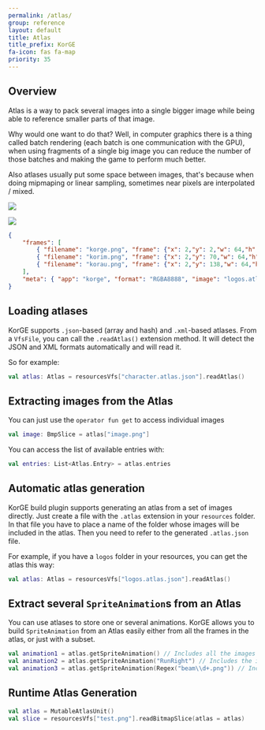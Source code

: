 ```yaml
---
permalink: /atlas/
group: reference
layout: default
title: Atlas
title_prefix: KorGE
fa-icon: fas fa-map
priority: 35
---
```


## Overview

Atlas is a way to pack several images into a single bigger image
while being able to reference smaller parts of that image.

Why would one want to do that? Well, in computer graphics there is
a thing called batch rendering (each batch is one communication with the GPU),
when using fragments of a single big image
you can reduce the number of those batches and making the game to perform much better.

Also atlases usually put some space between images, that's because when doing mipmaping
or linear sampling, sometimes near pixels are interpolated / mixed.

![](/i/atlas.avif)

![](/i/logos.atlas.avif)

```json
{
	"frames": [
		{ "filename": "korge.png", "frame": {"x": 2,"y": 2,"w": 64,"h": 64}, "rotated": false, "sourceSize": {"w": 64,"h": 64}, "spriteSourceSize": {"x": 0,"y": 0,"w": 64,"h": 64}, "trimmed": false },
		{ "filename": "korim.png", "frame": {"x": 2,"y": 70,"w": 64,"h": 64}, "rotated": false, "sourceSize": {"w": 64,"h": 64}, "spriteSourceSize": {"x": 0,"y": 0,"w": 64,"h": 64}, "trimmed": false },
		{ "filename": "korau.png", "frame": {"x": 2,"y": 138,"w": 64,"h": 64}, "rotated": false, "sourceSize": {"w": 64,"h": 64}, "spriteSourceSize": {"x": 0,"y": 0,"w": 64,"h": 64}, "trimmed": false}
	],
	"meta": { "app": "korge", "format": "RGBA8888", "image": "logos.atlas.png", "scale": 1.0, "size": { "w": 68,"h": 204}, "version": "1.0.0" }
}
```

## Loading atlases

KorGE supports `.json`-based (array and hash) and `.xml`-based atlases.
From a `VfsFile`, you can call the `.readAtlas()` extension method.
It will detect the JSON and XML formats automatically and will read it.

So for example:
```kotlin
val atlas: Atlas = resourcesVfs["character.atlas.json"].readAtlas()
```

## Extracting images from the Atlas

You can just use the `operator fun get` to access individual images

```kotlin
val image: BmpSlice = atlas["image.png"]
```

You can access the list of available entries with:

```kotlin
val entries: List<Atlas.Entry> = atlas.entries
```

## Automatic atlas generation

KorGE build plugin supports generating an atlas from
a set of images directly. Just create a file with the `.atlas` extension
in your `resources` folder. In that file you have to place a name of the 
folder whose images will be included in the atlas. Then you need to refer
to the generated `.atlas.json` file.

For example, if you have a `logos` folder in your resources, you can get
the atlas this way:
```kotlin
val atlas: Atlas = resourcesVfs["logos.atlas.json"].readAtlas()
```

## Extract several `SpriteAnimation`s from an Atlas

You can use atlases to store one or several animations.
KorGE allows you to build `SpriteAnimation` from an Atlas easily
either from all the frames in the atlas, or just with a subset.

```kotlin
val animation1 = atlas.getSpriteAnimation() // Includes all the images
val animation2 = atlas.getSpriteAnimation("RunRight") // Includes the images starting with RunRight 
val animation3 = atlas.getSpriteAnimation(Regex("beam\\d+.png")) // Includes the images starting with beam, following a number and ending with .png
```

## Runtime Atlas Generation

```kotlin
val atlas = MutableAtlasUnit()
val slice = resourcesVfs["test.png"].readBitmapSlice(atlas = atlas)
```
